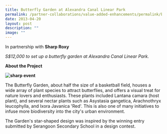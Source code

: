 ```yaml
---
title: Butterfly Garden at Alexandra Canal Linear Park
permalink: /partner-collaborations/value-added-enhancements/permalink/butterflygarden/
date: 2013-04-20
layout: post
description: ""
image: ""
---
```



In partnership with **Sharp Roxy**

*S$12,000 to set up a butterfly garden at Alexandra Canal Linear Park.*

**About the Project**

**![sharp event](https://www.gardencityfund.gov.sg/-/media/gcf/projects/value-added-enhancements/sharp_roxy_event_01.ashx)**

The Butterfly Garden, about half the size of a basketball field, houses a wide array of plant species to attract butterflies, and offers a visual treat for nature lovers and enthusiasts. These plants included Lantana camara (host plant), and several nectar plants such as Asystasia gangetica, Arachnothryx leucophylla, and Ixora Javanica 'Red'. This is also one of many initiatives to infuse more biodiversity into the city's urban environment.

The Garden's star-shaped design was inspired by the winning entry submitted by Serangoon Secondary School in a design contest.